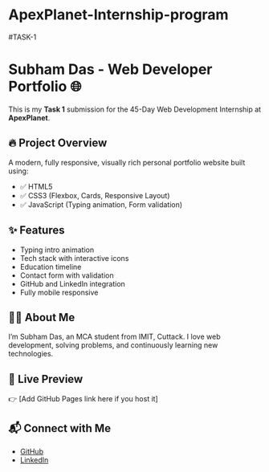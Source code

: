 # ApexPlanet-Internship-program

#TASK-1

# Subham Das - Web Developer Portfolio 🌐

This is my **Task 1** submission for the 45-Day Web Development Internship at **ApexPlanet**.

## 🔥 Project Overview
A modern, fully responsive, visually rich personal portfolio website built using:
- ✅ HTML5
- ✅ CSS3 (Flexbox, Cards, Responsive Layout)
- ✅ JavaScript (Typing animation, Form validation)

## ✨ Features
- Typing intro animation
- Tech stack with interactive icons
- Education timeline
- Contact form with validation
- GitHub and LinkedIn integration
- Fully mobile responsive

## 🧑‍💻 About Me
I’m Subham Das, an MCA student from IMIT, Cuttack. I love web development, solving problems, and continuously learning new technologies.

## 🔗 Live Preview
👉 [Add GitHub Pages link here if you host it]

## 📬 Connect with Me
- [GitHub](https://github.com/subhamdas2003)
- [LinkedIn](https://www.linkedin.com/in/subham-das-115060290/)
